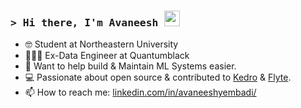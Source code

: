 ### <samp>&gt; Hi there, I'm Avaneesh <img src="https://media.giphy.com/media/hvRJCLFzcasrR4ia7z/giphy.gif" width="25"> </samp>


- 🤓 Student at Northeastern University
- 👷🏼‍♂️ Ex-Data Engineer at Quantumblack
- 🔭 Want to help build & Maintain ML Systems easier.
- 💻 Passionate about open source & contributed to [Kedro](https://kedro.org/) & [Flyte](flyte.org).
- 📫 How to reach me: [linkedin.com/in/avaneeshyembadi/](linkedin.com/in/avaneeshyembadi/)
